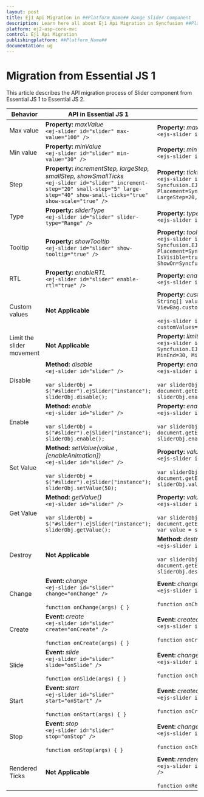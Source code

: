 ```yaml
---
layout: post
title: Ej1 Api Migration in ##Platform_Name## Range Slider Component
description: Learn here all about Ej1 Api Migration in Syncfusion ##Platform_Name## Range Slider component of Syncfusion Essential JS 2 and more.
platform: ej2-asp-core-mvc
control: Ej1 Api Migration
publishingplatform: ##Platform_Name##
documentation: ug
---
```



# Migration from Essential JS 1

This article describes the API migration process of Slider component from Essential JS 1 to Essential JS 2.

| Behavior | API in Essential JS 1 | API in Essential JS 2 |
| --- | --- | --- |
| Max value | **Property:**  *maxValue*  <br  /> `<ej-slider id="slider" max-value="100" />` | **Property:**  *max*  <br  /> `<ejs-slider id="slider" max="100" />` |
| Min value | **Property:**  *minValue*  <br  /> `<ej-slider id="slider" min-value="30" />`| **Property:**  *min*  <br  /> `<ejs-slider id="slider" min="10" />` |
| Step | **Property:**  *incrementStep, largeStep, smallStep, showSmallTicks*  <br  /> `<ej-slider id="slider" increment-step="20" small-step="5" large-step="40" show-small-ticks="true" show-scale="true" />`| **Property:**  *ticks*  <br  /> `<ejs-slider id="slider" ticks="new Syncfusion.EJ2.Inputs.SliderTicksData { Placement=Syncfusion.EJ2.Inputs.Placement.After, LargeStep=20, SmallStep=10, ShowSmallTicks=true }" />` |
| Type | **Property:**  *sliderType*  <br  /> `<ej-slider id="slider" slider-type="Range" />` | **Property:**  *type*  <br  /> `<ejs-slider id="slider" type="Range" />` |
| Tooltip | **Property:**  *showTooltip*  <br  /> `<ej-slider id="slider" show-tooltip="true" />` | **Property:**  *tooltip*  <br  /> `<ejs-slider id="slider" tooltip="new Syncfusion.EJ2.Inputs.SliderTooltipData { Placement=Syncfusion.EJ2.Inputs.TooltipPlacement.After, IsVisible=true, ShowOn=Syncfusion.EJ2.Inputs.TooltipShowOn.Always }" />` |
| RTL | **Property:**  *enableRTL*  <br  /> `<ej-slider id="slider" enable-rtl="true" />` | **Property:**  *enableRtl*  <br  /> `<ejs-slider id="slider" enableRtl="true" />` |
| Custom values | **Not Applicable** | **Property:**  *customValues*  <br  /> `String[] values = { "Mon", "Tue", "Wed" };` <br/> `ViewBag.customValues = values;` <br/> <br/> `<ejs-slider id="slider" customValues="@ViewBag.customValues" />` |
| Limit the slider movement | **Not Applicable** | **Property:**  *limits*  <br  /> `<ejs-slider id="slider" limits="new Syncfusion.EJ2.Inputs.SliderLimitData {Enabled=true, MinEnd=30, MinStart=10 }" />` |
| Disable | **Method:**  *disable*  <br  /> `<ej-slider id="slider" />` <br/><br/> `var sliderObj = $("#slider").ejSlider("instance");` <br/> `sliderObj.disable();` | **Property:**  *enabled*  <br  /> `<ejs-slider id="slider" />` <br/> <br/> `var sliderObj = document.getElementById('slider').ej2_instances[0];` <br/> `sliderObj.enabled = false;` |
| Enable | **Method:**  *enable*  <br  /> `<ej-slider id="slider" />` <br/><br/> `var sliderObj = $("#slider").ejSlider("instance");` <br/> `sliderObj.enable();` | **Property:**  *enabled*  <br  /> `<ejs-slider id="slider" enabled="false" />` <br/> <br/> `var sliderObj = document.getElementById('slider').ej2_instances[0];` <br/> `sliderObj.enabled = true;` |
| Set Value | **Method:**  *setValue(value ,[enableAnimation])*  <br  /> `<ej-slider id="slider" />`<br/><br/> `var sliderObj = $("#slider").ejSlider("instance");` <br/> `sliderObj.setValue(50);` | **Property:**  *value*  <br  /> `<ejs-slider id="slider" />` <br/> <br/> `var sliderObj = document.getElementById('slider').ej2_instances[0];` <br/> `sliderObj.value = 30;` |
| Get Value | **Method:**  *getValue()*  <br  /> `<ej-slider id="slider" />`<br/><br/> `var sliderObj = $("#slider").ejSlider("instance");` <br/> `sliderObj.getValue();` | **Property:**  *value*  <br  /> `<ejs-slider id="slider" value="50" />` <br/><br/> `var sliderObj = document.getElementById('slider').ej2_instances[0];` <br/> `var value = sliderObj.value;` |
| Destroy | **Not Applicable** | **Method:**  *destroy()*  <br  /> `<ejs-slider id="slider" value="50" />`<br/><br/> `var sliderObj = document.getElementById('slider').ej2_instances[0];` <br/> `sliderObj.destroy();` |
| Change | **Event:**  *change*  <br  /> `<ej-slider id="slider" change="onChange" />` <br/><br/> `function onChange(args) { }` | **Event:**  *changed*  <br  /> `<ejs-slider id="slider" changed="onChanged" />` <br/><br/> `function onChanged(args) { }` |
| Create | **Event:**  *create*  <br  /> `<ej-slider id="slider" create="onCreate" />` <br/><br/> `function onCreate(args) { }` | **Event:**  *created*  <br  /> `<ejs-slider id="slider" created="onCreated" />` <br/><br/> `function onCreated(args) { }` |
| Slide | **Event:**  *slide*  <br  /> `<ej-slider id="slider" slide="onSlide" />` <br/><br/> `function onSlide(args) { }` | **Event:**  *change*  <br  /> `<ejs-slider id="slider" change="onChange" />` <br/><br/> `function onChange(args) { }` |
| Start | **Event:**  *start*  <br  /> `<ej-slider id="slider" start="onStart" />` <br/><br/> `function onStart(args) { }` | **Event:**  *created*  <br  /> `<ejs-slider id="slider" created="onCreated" />` <br/><br/> `function onCreated(args) { }` |
| Stop | **Event:**  *stop*  <br  /> `<ej-slider id="slider" stop="onStop" />` <br/><br/> `function onStop(args) { }` | **Event:**  *changed*  <br  /> `<ejs-slider id="slider" changed="onChanged" />` <br/><br/> `function onChanged(args) { }`|
| Rendered Ticks | **Not Applicable** | **Event:**  *renderedTicks*  <br  /> `<ejs-slider id="slider" renderedTicks="onRenderedTicks" />` <br/><br/> `function onRenderedTicks(args) { }` |
